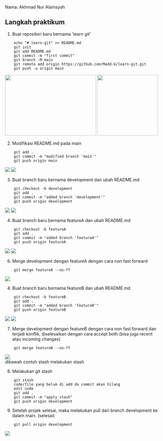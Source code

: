 Nama: Akhmad Nur Alamsyah

## Langkah praktikum

1. Buat repositori baru bernama 'learn git'
```
    echo "# learn-git" >> README.md
    git init
    git add README.md
    git commit -m "first commit"
    git branch -M main
    git remote add origin https://github.com/Madd-G/learn-git.git
    git push -u origin main
```
<img src="screenshot/new-repo.png" height=200 width=300>
<img src="screenshot/net-new-repo.png" height=200 width 300>

2. Modifikasi README.md pada main
```
    git add .
    git commit -m "modified branch 'main'"
    git push origin main
```

<img src="screenshot/main-modified.png">
<img src="screenshot/net-main-modified.png">

3. Buat branch baru bernama development dan ubah README.md
```
    git checkout -b development
    git add .
    git commit -m "added branch 'development'"
    git push origin development
```
<img src="screenshot/new-development.png">
<img src="screenshot/net-new-development.png">

4. Buat branch baru bernama featureA dan ubah README.md
```
    git checkout -b featureA
    git add .
    git commit -m "added branch 'featureA'"
    git push origin featureA
```

<img src="screenshot/new-featureA.png">
<img src="screenshot/net-new-featureA.png">













6. Merge development dengan featureA dengan cara non fast forward
```
    git merge featureA --no-ff
```
<img src="screenshot/net-merge-featureA-into-development.png">

4. Buat branch baru bernama featureB dan ubah README.md
```
    git checkout -b featureB
    git add .
    git commit -m "added branch 'featureB'"
    git push origin featureB
```
<img src="screenshot/new-featureB.png">
<img src="screenshot/net-new-featureB.png">

7. Merge development dengan featureB dengan cara non fast forward dan terjadi konflik, diselesaikan dengan cara accept both (bisa juga recent atau incoming changes)
```
    git merge featureB --no-ff
```
<img src="screenshot/net-merge-featureB-into-development.png"> <br>
dibawah contoh stash
melakukan stash

8. Melakukan git stash
```
    git stash
    code/file yang belum di add da commit akan hilang
    edit code
    git add .
    git commit -m "apply stash"
    git push origin development
```

9. Setelah projek selesai, maka melakukan pull dari branch development ke dalam main. (selesai)
```
    git pull origin development
```

<img src="net-pull-development-into-main"> <br>